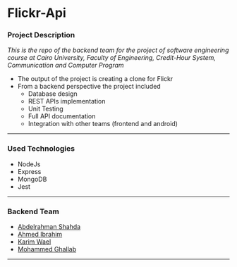 # Flickr-Api

### Project Description

*This is the repo of the backend team for the project of software engineering course at Cairo University, Faculty of Engineering, Credit-Hour System, Communication and Computer Program*

- The output of the project is creating a clone for Flickr
- From a backend perspective the project included
  - Database design
  - REST APIs implementation
  - Unit Testing
  - Full API documentation
  - Integration with other teams (frontend and android)

***

### Used Technologies

- NodeJs
- Express
- MongoDB
- Jest

***

### Backend Team

- [Abdelrahman Shahda](https://github.com/Abdelrahman-Shahda)
- [Ahmed Ibrahim](https://github.com/Ahmed-Ibrahim-99)
- [Karim Wael](https://github.com/Karim-Wael)
- [Mohammed Ghallab](https://github.com/Ghallab98)

***

